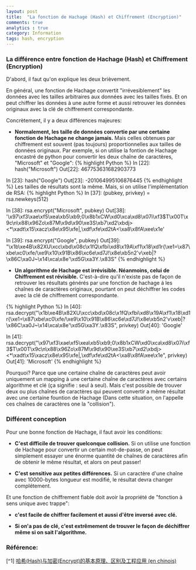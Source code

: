 ```yaml
---
layout: post
title:  "La fonction de Hachage (Hash) et Chiffrement (Encryption)"
comments: true
analytics : true
category: Information
tags: hash, encryption
---
```


### La différence entre fonction de Hachage (Hash) et Chiffrement (Encryption) ###
D'abord, il faut qu'on explique les deux brièvement.

En général, une fonction de Hachage convertit "irrévesiblement" les données avec les tailles arbitraires aux données avec les tailles fixés.
Et on peut chiffrer les données à une autre forme et aussi retrouver les données originaux avec la clé de chiffrement correspondante. 

Concrètement,  il y a deux différences majeures:

- **Normalement, les taille de données convertie par une certaine fonction de Hachage ne change jamais.** 
Mais celles obtenues par chiffrement est souvent (pas toujours) proportionnelles aux tailles de données originaux.
Par exemple, si on utilise la fontion de Hachage encastré de python pour convertir les deux chaîne de caractères, "Microsoft" et "Google":
{% highlight Python %}
In [22]: hash("Microsoft")
Out[22]: 467753631682903773

In [23]: hash("Google")
Out[23]: -201064995106876445
{% endhighlight %}
Les tailles de résultats sont la même. Mais, si on utilise l'implémentation de RSA:
{% highlight Python %}
In [37]: (pubkey, privkey) = rsa.newkeys(512)

In [38]: rsa.encrypt("Microsoft", pubkey)
Out[38]: '\x97\xf3\xae\xf5\xea\xb5\xb9;0\x8b1xCW\xd0\xca\xd8\x07i\xf3$T\x00T\x9c\n\x88\x96Zo\x87M\x9d\x90\xe3S\xb7\xd2\xbdj><*\xadt\x15\xacz\x8e\x95\xfe|,\xdf\xfe\xd2tA<\xa8\x8fA\xee\x1e'

In [39]: rsa.encrypt("Google", pubkey)
Out[39]: "\x1b\xe4B\x82XU\xcc\xbd\x08c\x1fQ\xfbi\xd8\x19A\xf1\x18\xd1r{\xe1=\x87\xbe\xc0\xfe/\xe9\x10\x91B\x86\xc6e\xd7J!\x8e\xb5n2'v\xeb|?\x86C\xa0J~\x14\xca\x8e'\xd5G\xa3Y.\x83S"
{% endhighlight %}

- **Un algorithme de Hachage est irrévisible. Néanmoins, celui de Chiffrement est révisible.**
C'est-à-dire qu'il n'existe pas de façon de retrouver les résultats générés par une fonction de hachage á les chaînes de caractères originaux,
pourtant on peut déchiffrer les codes avec la clé de chiffrement correspondante. 

{% highlight Python %}
In [40]: rsa.decrypt("\x1b\xe4B\x82XU\xcc\xbd\x08c\x1fQ\xfbi\xd8\x19A\xf1\x18\xd1r{\xe1=\x87\xbe\xc0\xfe/\xe9\x10\x91B\x86\xc6e\xd7J!\x8e\xb5n2'v\xeb|?\x86C\xa0J~\x14\xca\x8e'\xd5G\xa3Y.\x83S", privkey)
Out[40]: 'Google'

In [41]: rsa.decrypt("\x97\xf3\xae\xf5\xea\xb5\xb9;0\x8b1xCW\xd0\xca\xd8\x07i\xf3$T\x00T\x9c\n\x88\x96Zo\x87M\x9d\x90\xe3S\xb7\xd2\xbdj><*\xadt\x15\xacz\x8e\x95\xfe|,\xdf\xfe\xd2tA<\xa8\x8fA\xee\x1e", privkey)
Out[41]: 'Microsoft'
{% endhighlight %}

Pourquoi? 
Parce que une certaine chaîne de caractères peut avoir uniquement un mapping à une certaine 
chaîne de caractères avec certains algorithme et clé
(ça signifie : seul à seul).
Mais c'est possible de trouver deux ou plus chaînes de caractères qui peuvent convertir a même résultat avec une certaine fountion de Hachage
(Dans cette situation, on l'appelle ces chaînes de caractères one la "collision").

 
### Différent conception ###
Pour une bonne fonction de Hachage, il faut avoir les conditions:
- **C'est difficile de trouver quelconque collision.** 
Si on utilise une fonction de Hachage pour convertir un certain mot-de-passe, 
on peut simplement essayer une énorme quantité de chaînes de caractères afin de obtenir le même résultat,
et alors on peut passer!

- **C'est sensitive aux petites différences.**
Si un caractère d'une chaîne avec 10000-bytes longueur est modifié, le résultat devra changer complétement. 

Et une fonction de chiffrement fiable doit avoir la propriété de "fonction à sens unique avec trappe":
- **c'est facile de chiffrer facilement et aussi d'être inversé avec clé.**

- **Si on'a pas de clé, c'est extrêmement de trouver le façon de déchiffrer même si on sait l'algorithme.** 


### Référence: ###
[^1] [哈希(Hash)与加密(Encrypt)的基本原理、区别及工程应用 (en chinois)](http://www.cnblogs.com/leoo2sk/archive/2010/10/01/hash-and-encrypt.html)
